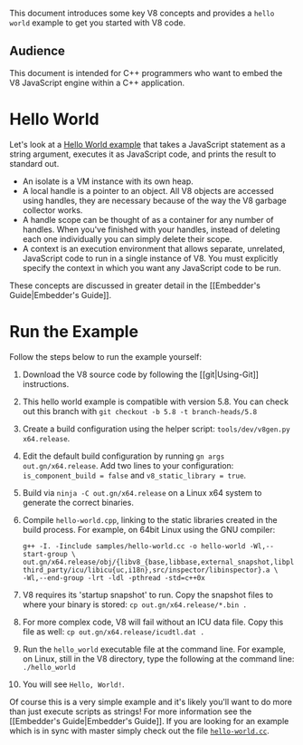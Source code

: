 This document introduces some key V8 concepts and provides a `hello world` example to get you started with V8 code.

## Audience

This document is intended for C++ programmers who want to embed the V8 JavaScript engine within a C++ application.

# Hello World

Let's look at a [Hello World example](https://chromium.googlesource.com/v8/v8/+/branch-heads/5.8/samples/hello-world.cc) that takes a JavaScript statement as a string argument, executes it as JavaScript code, and prints the result to standard out. 

- An isolate is a VM instance with its own heap.
- A local handle is a pointer to an object. All V8 objects are accessed using handles, they are necessary because of the way the V8 garbage collector works.
- A handle scope can be thought of as a container for any number of handles. When you've finished with your handles, instead of deleting each one individually you can simply delete their scope.
- A context is an execution environment that allows separate, unrelated, JavaScript code to run in a single instance of V8. You must explicitly specify the context in which you want any JavaScript code to be run.

These concepts are discussed in greater detail in the [[Embedder's Guide|Embedder's Guide]].

# Run the Example

Follow the steps below to run the example yourself:

1. Download the V8 source code by following the [[git|Using-Git]] instructions.
1. This hello world example is compatible with version 5.8. You can check out this branch with `git checkout -b 5.8 -t branch-heads/5.8`
1. Create a build configuration using the helper script: `tools/dev/v8gen.py x64.release`.
1. Edit the default build configuration by running `gn args out.gn/x64.release`. Add two lines to your configuration: `is_component_build = false` and `v8_static_library = true`.
1. Build via `ninja -C out.gn/x64.release` on a Linux x64 system to generate the correct binaries.
1. Compile `hello-world.cpp`, linking to the static libraries created in the build process. For example, on 64bit Linux using the GNU compiler:

    ```
    g++ -I. -Iinclude samples/hello-world.cc -o hello-world -Wl,--start-group \
    out.gn/x64.release/obj/{libv8_{base,libbase,external_snapshot,libplatform,libsampler},\
    third_party/icu/libicu{uc,i18n},src/inspector/libinspector}.a \
    -Wl,--end-group -lrt -ldl -pthread -std=c++0x
    ```
1. V8 requires its 'startup snapshot' to run. Copy the snapshot files to where your binary is stored:
`cp out.gn/x64.release/*.bin .`
1. For more complex code, V8 will fail without an ICU data file. Copy this file as well: `cp out.gn/x64.release/icudtl.dat .`
1. Run the `hello_world` executable file at the command line.
For example, on Linux, still in the V8 directory, type the following at the command line:
`./hello_world`
1. You will see `Hello, World!`.

Of course this is a very simple example and it's likely you'll want to do more than just execute scripts as strings! For more information see the [[Embedder's Guide|Embedder's Guide]]. If you are looking for an example which is in sync with master simply check out the file [`hello-world.cc`](https://chromium.googlesource.com/v8/v8/+/master/samples/hello-world.cc).